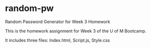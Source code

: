 # random-pw
Random Password Generator for Week 3 Homework

This is the homework assignment for Week 3 of the U of M Bootcamp.

It includes three files: Index.html, Script.js, Style.css